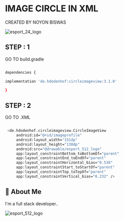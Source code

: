 
# IMAGE CIRCLE IN XML

CREATED BY NOYON BISWAS

![esport_24_logo](https://github.com/user-attachments/assets/0478002c-4abf-4a96-a718-7c1dacf93a83)

## STEP : 1

GO TO build.gradle

   ```bash

  dependencies {

  implementation 'de.hdodenhof:circleimageview:3.1.0'

  }


```

## STEP : 2

GO TO .XML

   ```bash

    <de.hdodenhof.circleimageview.CircleImageView
        android:id="@+id/imageprofile"
        android:layout_width="151dp"
        android:layout_height="130dp"
        android:src="@drawable/esport_512_logo"
        app:layout_constraintBottom_toBottomOf="parent"
        app:layout_constraintEnd_toEndOf="parent"
        app:layout_constraintHorizontal_bias="0.538"
        app:layout_constraintStart_toStartOf="parent"
        app:layout_constraintTop_toTopOf="parent"
        app:layout_constraintVertical_bias="0.232" />


   ```

   
## 🚀 About Me
I'm a full stack developer..

![esport_512_logo](https://github.com/user-attachments/assets/ae88888a-9a78-4046-bcf9-7bcce54d468d)

